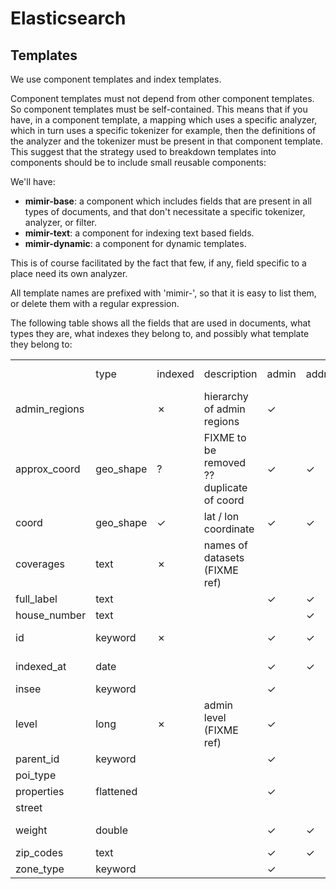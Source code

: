 # Elasticsearch

## Templates

We use component templates and index templates.

Component templates must not depend from other component templates. So component templates must be
self-contained. This means that if you have, in a component template, a mapping which uses a
specific analyzer, which in turn uses a specific tokenizer for example, then the definitions of the
analyzer and the tokenizer must be present in that component template. This suggest that the
strategy used to breakdown templates into components should be to include small reusable components:

We'll have:

* **mimir-base**: a component which includes fields that are present in all types of documents, and
	that don't necessitate a specific tokenizer, analyzer, or filter.
* **mimir-text**: a component for indexing text based fields.
* **mimir-dynamic**: a component for dynamic templates.

This is of course facilitated by the fact that few, if any, field specific to a place need its own
analyzer.

All template names are prefixed with 'mimir-', so that it is easy to list them, or delete them with 
a regular expression.

The following table shows all the fields that are used in documents, what types they are, what
indexes they belong to, and possibly what template they belong to:

<table>
<colgroup>
<col style="width: 13%" />
<col style="width: 9%" />
<col style="width: 8%" />
<col style="width: 26%" />
<col style="width: 6%" />
<col style="width: 8%" />
<col style="width: 7%" />
<col style="width: 4%" />
<col style="width: 5%" />
<col style="width: 10%" />
</colgroup>
<tbody>
<tr class="odd">
<td></td>
<td>type</td>
<td>indexed</td>
<td>description</td>
<td>admin</td>
<td>address</td>
<td>street</td>
<td>poi</td>
<td>stop</td>
<td>component template</td>
</tr>
<tr class="even">
<td>admin_regions</td>
<td></td>
<td>✗</td>
<td>hierarchy of admin regions</td>
<td>✓</td>
<td></td>
<td>✓</td>
<td>✓</td>
<td>✓</td>
<td></td>
</tr>
<tr class="odd">
<td>approx_coord</td>
<td>geo_shape</td>
<td>?</td>
<td>FIXME to be removed ?? duplicate of coord</td>
<td>✓</td>
<td>✓</td>
<td>✓</td>
<td>✓</td>
<td>✓</td>
<td>mimir-base</td>
</tr>
<tr class="even">
<td>coord</td>
<td>geo_shape</td>
<td>✓</td>
<td>lat / lon coordinate</td>
<td>✓</td>
<td>✓</td>
<td>✓</td>
<td>✓</td>
<td>✓</td>
<td>mimir-base</td>
</tr>
<tr class="odd">
<td>coverages</td>
<td>text</td>
<td>✗</td>
<td>names of datasets (FIXME ref)</td>
<td></td>
<td></td>
<td></td>
<td></td>
<td>✓</td>
<td></td>
</tr>
<tr class="even">
<td>full_label</td>
<td>text</td>
<td></td>
<td></td>
<td>✓</td>
<td>✓</td>
<td>✓</td>
<td>✓</td>
<td>✓</td>
<td>mimir-text</td>
</tr>
<tr class="odd">
<td>house_number</td>
<td>text</td>
<td></td>
<td></td>
<td></td>
<td>✓</td>
<td></td>
<td></td>
<td></td>
<td></td>
</tr>
<tr class="even">
<td>id</td>
<td>keyword</td>
<td>✗</td>
<td></td>
<td>✓</td>
<td>✓</td>
<td>✓</td>
<td>✓</td>
<td>✓</td>
<td>mimir-base</td>
</tr>
<tr class="odd">
<td>indexed_at</td>
<td>date</td>
<td></td>
<td></td>
<td>✓</td>
<td>✓</td>
<td>✓</td>
<td>✓</td>
<td>✓</td>
<td>mimir-base</td>
</tr>
<tr class="even">
<td>insee</td>
<td>keyword</td>
<td></td>
<td></td>
<td>✓</td>
<td></td>
<td></td>
<td></td>
<td></td>
<td></td>
</tr>
<tr class="odd">
<td>level</td>
<td>long</td>
<td>✗</td>
<td>admin level (FIXME ref)</td>
<td>✓</td>
<td></td>
<td></td>
<td></td>
<td></td>
<td></td>
</tr>
<tr class="even">
<td>parent_id</td>
<td>keyword</td>
<td></td>
<td></td>
<td>✓</td>
<td></td>
<td></td>
<td></td>
<td></td>
<td></td>
</tr>
<tr class="odd">
<td>poi_type</td>
<td></td>
<td></td>
<td></td>
<td></td>
<td></td>
<td></td>
<td>✓</td>
<td></td>
<td></td>
</tr>
<tr class="even">
<td>properties</td>
<td>flattened</td>
<td></td>
<td></td>
<td>✓</td>
<td></td>
<td>✓</td>
<td>✓</td>
<td>✓</td>
<td></td>
</tr>
<tr class="odd">
<td>street</td>
<td></td>
<td></td>
<td></td>
<td></td>
<td></td>
<td></td>
<td></td>
<td></td>
<td></td>
</tr>
<tr class="even">
<td>weight</td>
<td>double</td>
<td></td>
<td></td>
<td>✓</td>
<td>✓</td>
<td>✓</td>
<td>✓</td>
<td>✓</td>
<td>mimir-base</td>
</tr>
<tr class="odd">
<td>zip_codes</td>
<td>text</td>
<td></td>
<td></td>
<td>✓</td>
<td>✓</td>
<td>✓</td>
<td>✓</td>
<td>✓</td>
<td>mimir-text</td>
</tr>
<tr class="even">
<td>zone_type</td>
<td>keyword</td>
<td></td>
<td></td>
<td>✓</td>
<td></td>
<td></td>
<td></td>
<td></td>
<td></td>
</tr>
</tbody>
</table>
